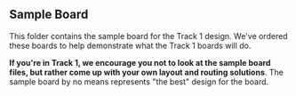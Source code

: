 ## Sample Board
This folder contains the sample board for the Track 1 design. We've ordered these boards to help demonstrate what the Track 1 boards will do. 

**If you're in Track 1, we encourage you not to look at the sample board files, but rather come up with your own layout and routing solutions**. The sample board by no means represents "the best" design for the board.
